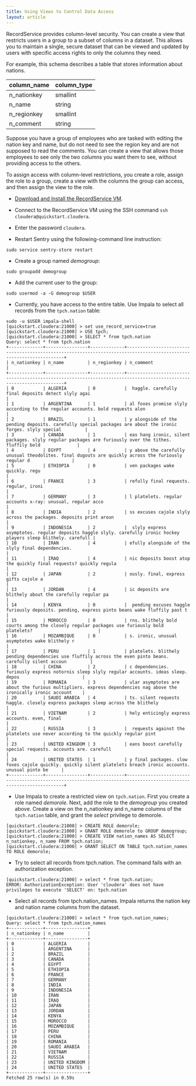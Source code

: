 ```yaml
---
title: Using Views to Control Data Access
layout: article
---
```


RecordService provides column-level security. You can create a view that restricts users in a group to a subset of columns in a dataset. This allows you to maintain a single, secure dataset that can be viewed and updated by users with specific access rights to only the columns they need.

For example, this schema describes a table that stores information about nations.

| column_name | column_type|
|---|---|
| n_nationkey | smallint |
| n_name | string |
| n_regionkey | smallint |
| n_comment | string |

Suppose you have a group of employees who are tasked with editing the nation key and name, but do not need to see the region key and are not supposed to read the comments. You can create a view that allows those employees to see only the two columns you want them to see, without providing access to the others.

To assign access with column-level restrictions, you create a role, assign the role to a group, create a view with the columns the group can access, and then assign the view to the role.

* [Download and Install the RecordService VM]({{site.baseurl}}/vm).

* Connect to the RecordService VM using the SSH command `ssh cloudera@quickstart.cloudera`.

* Enter the password `cloudera`.

* Restart Sentry using the following-command line instruction:
```
sudo service sentry-store restart
```
* Create a group named _demogroup_:
```
sudo groupadd demogroup
```
* Add the current user to the group:
```
sudo usermod -a -G demogroup $USER
```
* Currently, you have access to the entire table. Use Impala to select all records from the `tpch.nation` table: 

```
sudo -u $USER impala-shell 
[quickstart.cloudera:21000] > set use_record_service=true
[quickstart.cloudera:21000] > USE tpch;
[quickstart.cloudera:21000] > SELECT * from tpch.nation
Query: select * from tpch.nation
+-------------+----------------+-------------+--------------------------------------------------------------------------------------------------------------------+
| n_nationkey | n_name         | n_regionkey | n_comment                                                                                                          |
+-------------+----------------+-------------+--------------------------------------------------------------------------------------------------------------------+
| 0           | ALGERIA        | 0           |  haggle. carefully final deposits detect slyly agai                                                                |
| 1           | ARGENTINA      | 1           | al foxes promise slyly according to the regular accounts. bold requests alon                                       |
| 2           | BRAZIL         | 1           | y alongside of the pending deposits. carefully special packages are about the ironic forges. slyly special         |
| 3           | CANADA         | 1           | eas hang ironic, silent packages. slyly regular packages are furiously over the tithes. fluffily bold              |
| 4           | EGYPT          | 4           | y above the carefully unusual theodolites. final dugouts are quickly across the furiously regular d                |
| 5           | ETHIOPIA       | 0           | ven packages wake quickly. regu                                                                                    |
| 6           | FRANCE         | 3           | refully final requests. regular, ironi                                                                             |
| 7           | GERMANY        | 3           | l platelets. regular accounts x-ray: unusual, regular acco                                                         |
| 8           | INDIA          | 2           | ss excuses cajole slyly across the packages. deposits print aroun                                                  |
| 9           | INDONESIA      | 2           |  slyly express asymptotes. regular deposits haggle slyly. carefully ironic hockey players sleep blithely. carefull |
| 10          | IRAN           | 4           | efully alongside of the slyly final dependencies.                                                                  |
| 11          | IRAQ           | 4           | nic deposits boost atop the quickly final requests? quickly regula                                                 |
| 12          | JAPAN          | 2           | ously. final, express gifts cajole a                                                                               |
| 13          | JORDAN         | 4           | ic deposits are blithely about the carefully regular pa                                                            |
| 14          | KENYA          | 0           |  pending excuses haggle furiously deposits. pending, express pinto beans wake fluffily past t                      |
| 15          | MOROCCO        | 0           | rns. blithely bold courts among the closely regular packages use furiously bold platelets?                         |
| 16          | MOZAMBIQUE     | 0           | s. ironic, unusual asymptotes wake blithely r                                                                      |
| 17          | PERU           | 1           | platelets. blithely pending dependencies use fluffily across the even pinto beans. carefully silent accoun         |
| 18          | CHINA          | 2           | c dependencies. furiously express notornis sleep slyly regular accounts. ideas sleep. depos                        |
| 19          | ROMANIA        | 3           | ular asymptotes are about the furious multipliers. express dependencies nag above the ironically ironic account    |
| 20          | SAUDI ARABIA   | 4           | ts. silent requests haggle. closely express packages sleep across the blithely                                     |
| 21          | VIETNAM        | 2           | hely enticingly express accounts. even, final                                                                      |
| 22          | RUSSIA         | 3           |  requests against the platelets use never according to the quickly regular pint                                    |
| 23          | UNITED KINGDOM | 3           | eans boost carefully special requests. accounts are. carefull                                                      |
| 24          | UNITED STATES  | 1           | y final packages. slow foxes cajole quickly. quickly silent platelets breach ironic accounts. unusual pinto be     |
+-------------+----------------+-------------+--------------------------------------------------------------------------------------------------------------------+
```

* Use Impala to create a restricted view on `tpch.nation`. First you create a role named _demorole_. Next, add the role to the _demogroup_ you created above. Create a view on the n_nationkey and n_name columns of the `tpch.nation` table, and grant the _select_ privilege to demorole.

```
[quickstart.cloudera:21000] > CREATE ROLE demorole;
[quickstart.cloudera:21000] > GRANT ROLE demorole to GROUP demogroup;
[quickstart.cloudera:21000] > CREATE VIEW nation_names AS SELECT n_nationkey, n_name FROM tpch.nation;
[quickstart.cloudera:21000] > GRANT SELECT ON TABLE tpch.nation_names TO ROLE demorole;
```

* Try to select all records from  tpch.nation. The command fails with an authorization exception.

```
[quickstart.cloudera:21000] > select * from tpch.nation;
ERROR: AuthorizationException: User 'cloudera' does not have privileges to execute 'SELECT' on: tpch.nation
```

* Select all records from tpch.nation_names. Impala returns the nation key and nation name columns from the dataset.

```
[quickstart.cloudera:21000] > select * from tpch.nation_names;
Query: select * from tpch.nation_names
+-------------+----------------+
| n_nationkey | n_name         |
+-------------+----------------+
| 0           | ALGERIA        |
| 1           | ARGENTINA      |
| 2           | BRAZIL         |
| 3           | CANADA         |
| 4           | EGYPT          |
| 5           | ETHIOPIA       |
| 6           | FRANCE         |
| 7           | GERMANY        |
| 8           | INDIA          |
| 9           | INDONESIA      |
| 10          | IRAN           |
| 11          | IRAQ           |
| 12          | JAPAN          |
| 13          | JORDAN         |
| 14          | KENYA          |
| 15          | MOROCCO        |
| 16          | MOZAMBIQUE     |
| 17          | PERU           |
| 18          | CHINA          |
| 19          | ROMANIA        |
| 20          | SAUDI ARABIA   |
| 21          | VIETNAM        |
| 22          | RUSSIA         |
| 23          | UNITED KINGDOM |
| 24          | UNITED STATES  |
+-------------+----------------+
Fetched 25 row(s) in 0.59s
```
